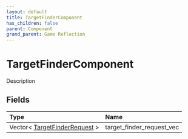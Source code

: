 ```yaml
---
layout: default
title: TargetFinderComponent
has_children: false
parent: Component
grand_parent: Game Reflection
---
```

# TargetFinderComponent
Description 

## Fields

| Type | Name |
|:-------------|:--------------|
| Vector< [TargetFinderRequest](/docs/game-reflection/classes/target_finder_request) > | target_finder_request_vec |

